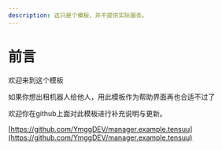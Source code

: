 ```yaml
---
description: 这只是个模板，并不提供实际服务。
---
```


# 前言

欢迎来到这个模板

如果你想出租机器人给他人，用此模板作为帮助界面再也合适不过了

 欢迎你在github上面对此模板进行补充说明与更新。

[https://github.com/YmggDEV/manager.example.tensuu](https://github.com/YmggDEV/manager.example.tensuu)

